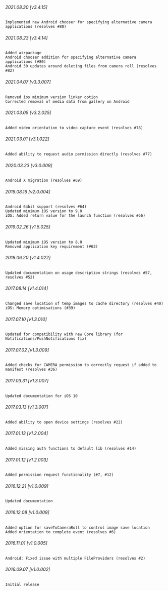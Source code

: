 ###### 2021.08.30 [v3.4.15]

```
Implemented new Android chooser for specifying alternative camera applications (resolves #80)
```

###### 2021.08.23 [v3.4.14]

```
Added airpackage
Android chooser addition for specifying alternative camera applications (#80)
Android 30 updates around deleting files from camera roll (resolves #82)
```



###### 2021.04.07 [v3.3.007]

```
Removed ios minimum version linker option
Corrected removal of media data from gallery on Android
```


###### 2021.03.05 [v3.2.025]

```
Added video orientation to video capture event (resolves #78)
```


###### 2021.03.01 [v3.1.022]

```
Added ability to request audio permission directly (resolves #77)
```


###### 2020.03.23 [v3.0.009]

```
Android X migration (resolves #69)
```


###### 2019.08.16 [v2.0.004]

```
Android 64bit support (resolves #64)
Updated minimum iOS version to 9.0 
iOS: Added return value for the launch function (resolves #66)
```


###### 2019.02.26 [v1.5.025]

```
Updated minimum iOS version to 8.0 
Removed application key requirement (#63)
```


###### 2018.06.20 [v1.4.022]

```
Updated documentation on usage description strings (resolves #57, resolves #52)
```


###### 2017.08.14 [v1.4.014]

```
Changed save location of temp images to cache directory (resolves #40)
iOS: Memory optimisations (#39)
```


###### 2017.07.10 [v1.3.010]

```
Updated for compatibility with new Core library (for Notifications/PushNotifications fix)
```


###### 2017.07.02 [v1.3.009]

```
Added checks for CAMERA permission to correctly request if added to manifest (resolves #36)
```


###### 2017.03.31 [v1.3.007]

```
Updated documentation for iOS 10
```


###### 2017.03.13 [v1.3.007]

```
Added ability to open device settings (resolves #22)
```


###### 2017.01.13 [v1.2.004]

```
Added missing auth functions to default lib (resolves #14)
```


###### 2017.01.12 [v1.2.003]

```
Added permission request functionality (#7, #12)
```


###### 2016.12.21 [v1.0.009]

```
Updated documentation
```


###### 2016.12.08 [v1.0.009]

```
Added option for saveToCameraRoll to control image save location 
Added orientation to complete event (resolves #6)
```


###### 2016.11.01 [v1.0.005]

```
Android: Fixed issue with multiple FileProviders (resolves #2)
```


###### 2016.09.07 [v1.0.002]

```
Initial release
```
